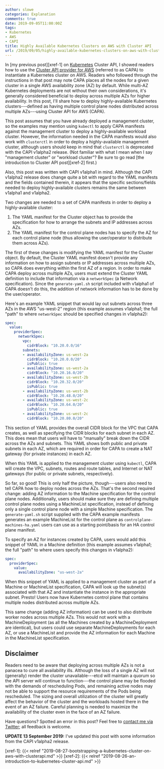 ```yaml
---
author: slowe
categories: Explanation
comments: true
date: 2019-09-05T11:00:00Z
tags:
- Kubernetes
- AWS
- CAPI
title: Highly Available Kubernetes Clusters on AWS with Cluster API
url: /2019/09/05/highly-available-kubernetes-clusters-on-aws-with-cluster-api/
---
```


In [my previous post][xref-1] on [Kubernetes][link-2] Cluster API, I showed readers how to use the [Cluster API provider for AWS][link-4] (referred to as CAPA) to instantiate a Kubernetes cluster on AWS. Readers who followed through the instructions in that post may note CAPA places all the nodes for a given cluster in a single AWS availability zone (AZ) by default. While multi-AZ Kubernetes deployments are not without their own considerations, it's generally considered beneficial to deploy across multiple AZs for higher availability. In this post, I'll share how to deploy highly-available Kubernetes clusters---defined as having multiple control plane nodes distributed across multiple AZs---using Cluster API for AWS (CAPA).<!--more-->

This post assumes that you have already deployed a management cluster, so the examples may mention using `kubectl` to apply CAPA manifests against the management cluster to deploy a highly-available workload cluster. However, the information needed in the CAPA manifests would also work with `clusterctl` in order to deploy a highly-available management cluster, although users should keep in mind that `clusterctl` is deprecated with the CAPI v1alpha2 release. (Not familiar with what I mean when I say "management cluster" or "workload cluster"? Be sure to go read [the introduction to Cluster API post][xref-2] first.)

Also, this post was written with CAPI v1alpha1 in mind. Although the CAPI v1alpha2 release does change quite a bit with regard to the YAML manifests and the fields contained therein, it appears that the specific sections/fields needed to deploy highly-available clusters remains the same between v1alpha1 and v1alpha2.

Two changes are needed to a set of CAPA manifests in order to deploy a highly-available cluster:

1. The YAML manifest for the Cluster object has to provide the specification for how to arrange the subnets and IP addresses across AZs.
2. The YAML manifest for the control plane nodes has to specify the AZ for each control plane node (thus allowing the user/operator to distribute them across AZs).

The first of these changes is modifying the YAML manifest for the Cluster object. By default, the Cluster YAML manifest doesn't provide any information on how to assign subnets or IP addresses across multiple AZs, so CAPA does everything within the first AZ of a region. In order to make CAPA deploy across multiple AZs, users must extend the Cluster YAML definition to include that information via a `networkSpec` (a Network specification). Since the  `generate-yaml.sh` script included with v1alpha1 of CAPA doesn't do this, the addition of network information has to be done by the user/operator.

Here's an example YAML snippet that would lay out subnets across three AZs in the AWS "us-west-2" region (this example assumes v1alpha1; the full "path" to where `networkSpec` should be specified changes in v1alpha2):

```yaml
spec:
  value:
    providerSpec:
      networkSpec:
        vpc:
          cidrBlock: "10.20.0.0/16"
        subnets:
        - availabilityZone: us-west-2a
          cidrBlock: "10.20.0.0/20"
          isPublic: true
        - availabilityZone: us-west-2a
          cidrBlock: "10.20.16.0/20"
        - availabilityZone: us-west-2b
          cidrBlock: "10.20.32.0/20"
          isPublic: true
        - availabilityZone: us-west-2b
          cidrBlock: "10.20.48.0/20"
        - availabilityZone: us-west-2c
          cidrBlock: "10.20.64.0/20"
          isPublic: true
        - availabilityZone: us-west-2c
          cidrBlock: "10.20.80.0/20"
```

This section of YAML provides the overall CIDR block for the VPC that CAPA creates, as well as specifying the CIDR blocks for each subnet in each AZ. This does mean that users will have to "manually" break down the CIDR across the AZs and subnets. This YAML shows both public and private subnets in each AZ, which are required in order for CAPA to create a NAT gateway (for private instances) in each AZ.

When this YAML is applied to the management cluster using `kubectl`, CAPA will create the VPC, subnets, routes and route tables, and Internet or NAT gateways (for public or private subnets, respectively).

So far, so good! This is only half the picture, though---users also need to tell CAPA how to deploy nodes across the AZs. That's the second required change: adding AZ information to the Machine specification for the control plane nodes. Additionally, users should make sure they are defining multiple control plane nodes using a MachineList specification, instead of defining only a single control plane node with a simple Machine specification. The `generate-yaml.sh` script supplied with the CAPA example manifests generates an example MachineList for the control plane as `controlplane-machines-ha.yaml` users can use as a starting point/basis for an HA control plane manifest.

To specify an AZ for instances created by CAPA, users would add this snippet of YAML in a Machine definition (this example assumes v1alpha1; the full "path" to where users specify this changes in v1alpha2):

```yaml
spec:
  providerSpec:
    value:
      availabilityZone: "us-west-2a"
```

When this snippet of YAML is applied to a management cluster as part of a Machine or MachineList specification, CAPA will look up the subnet(s) associated with that AZ and instantiate the instance in the appropriate subnet. Presto! Users now have Kubernetes control plane that contains multiple nodes distributed across multiple AZs.

This same change (adding AZ information) can be used to also distribute worker nodes across multiple AZs. This would not work with a MachineDeployment (as all the Machines created by a MachineDeployment are identical), but users could use separate MachineDeployments for each AZ, or use a MachineList and provide the AZ information for each Machine in the MachineList specification.

## Disclaimer

Readers need to be aware that deploying across multiple AZs is not a panacea to cure all availability ills. Although the loss of a single AZ will not (generally) render the cluster unavailable---etcd will maintain a quorum so the API server will continue to function---the control plane may be flooded with the demands of rescheduling Pods, and remaining active nodes may not be able to support the resource requirements of the Pods being rescheduled. The sizing and overall utilization of the cluster will greatly affect the behavior of the cluster and the workloads hosted there in the event of an AZ failure. Careful planning is needed to maximize the availability of the cluster even in the face of an AZ failure.

Have questions? Spotted an error in this post? Feel free to [contact me via Twitter][link-3]; all feedback is welcome.

**UPDATE 13 September 2019:** I've updated this post with some information from the CAPI v1alpha2 release.

[link-1]: /tags/capi/
[link-2]: https://kubernetes.io/
[link-3]: https://twitter.com/scott_lowe
[link-4]: https://github.com/kubernetes-sigs/cluster-api-provider-aws
[xref-1]: {{< relref "2019-08-27-bootstrapping-a-kubernetes-cluster-on-aws-with-clusterapi.md" >}}
[xref-2]: {{< relref "2019-08-26-an-introduction-to-kubernetes-cluster-api.md" >}}
